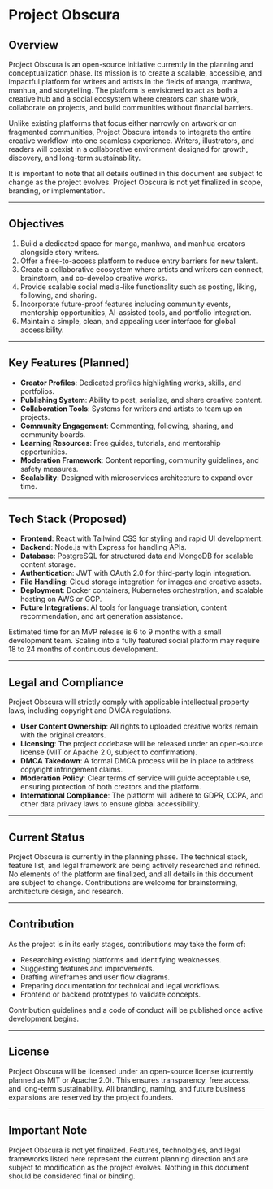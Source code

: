 # Project Obscura

## Overview

Project Obscura is an open-source initiative currently in the planning and conceptualization phase. Its mission is to create a scalable, accessible, and impactful platform for writers and artists in the fields of manga, manhwa, manhua, and storytelling. The platform is envisioned to act as both a creative hub and a social ecosystem where creators can share work, collaborate on projects, and build communities without financial barriers.

Unlike existing platforms that focus either narrowly on artwork or on fragmented communities, Project Obscura intends to integrate the entire creative workflow into one seamless experience. Writers, illustrators, and readers will coexist in a collaborative environment designed for growth, discovery, and long-term sustainability.

It is important to note that all details outlined in this document are subject to change as the project evolves. Project Obscura is not yet finalized in scope, branding, or implementation.

---

## Objectives

1. Build a dedicated space for manga, manhwa, and manhua creators alongside story writers.
2. Offer a free-to-access platform to reduce entry barriers for new talent.
3. Create a collaborative ecosystem where artists and writers can connect, brainstorm, and co-develop creative works.
4. Provide scalable social media-like functionality such as posting, liking, following, and sharing.
5. Incorporate future-proof features including community events, mentorship opportunities, AI-assisted tools, and portfolio integration.
6. Maintain a simple, clean, and appealing user interface for global accessibility.

---

## Key Features (Planned)

* **Creator Profiles**: Dedicated profiles highlighting works, skills, and portfolios.
* **Publishing System**: Ability to post, serialize, and share creative content.
* **Collaboration Tools**: Systems for writers and artists to team up on projects.
* **Community Engagement**: Commenting, following, sharing, and community boards.
* **Learning Resources**: Free guides, tutorials, and mentorship opportunities.
* **Moderation Framework**: Content reporting, community guidelines, and safety measures.
* **Scalability**: Designed with microservices architecture to expand over time.

---

## Tech Stack (Proposed)

* **Frontend**: React with Tailwind CSS for styling and rapid UI development.
* **Backend**: Node.js with Express for handling APIs.
* **Database**: PostgreSQL for structured data and MongoDB for scalable content storage.
* **Authentication**: JWT with OAuth 2.0 for third-party login integration.
* **File Handling**: Cloud storage integration for images and creative assets.
* **Deployment**: Docker containers, Kubernetes orchestration, and scalable hosting on AWS or GCP.
* **Future Integrations**: AI tools for language translation, content recommendation, and art generation assistance.

Estimated time for an MVP release is 6 to 9 months with a small development team. Scaling into a fully featured social platform may require 18 to 24 months of continuous development.

---

## Legal and Compliance

Project Obscura will strictly comply with applicable intellectual property laws, including copyright and DMCA regulations.

* **User Content Ownership**: All rights to uploaded creative works remain with the original creators.
* **Licensing**: The project codebase will be released under an open-source license (MIT or Apache 2.0, subject to confirmation).
* **DMCA Takedown**: A formal DMCA process will be in place to address copyright infringement claims.
* **Moderation Policy**: Clear terms of service will guide acceptable use, ensuring protection of both creators and the platform.
* **International Compliance**: The platform will adhere to GDPR, CCPA, and other data privacy laws to ensure global accessibility.

---

## Current Status

Project Obscura is currently in the planning phase. The technical stack, feature list, and legal framework are being actively researched and refined. No elements of the platform are finalized, and all details in this document are subject to change. Contributions are welcome for brainstorming, architecture design, and research.

---

## Contribution

As the project is in its early stages, contributions may take the form of:

* Researching existing platforms and identifying weaknesses.
* Suggesting features and improvements.
* Drafting wireframes and user flow diagrams.
* Preparing documentation for technical and legal workflows.
* Frontend or backend prototypes to validate concepts.

Contribution guidelines and a code of conduct will be published once active development begins.

---

## License

Project Obscura will be licensed under an open-source license (currently planned as MIT or Apache 2.0). This ensures transparency, free access, and long-term sustainability. All branding, naming, and future business expansions are reserved by the project founders.

---

## Important Note

Project Obscura is not yet finalized. Features, technologies, and legal frameworks listed here represent the current planning direction and are subject to modification as the project evolves. Nothing in this document should be considered final or binding.
